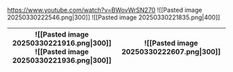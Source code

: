 https://www.youtube.com/watch?v=BWovWrSN270
![[Pasted image 20250330222546.png|300]]
![[Pasted image 20250330221835.png|400]]

| ![[Pasted image 20250330221916.png\|300]]<br>![[Pasted image 20250330221936.png\|300]] | ![[Pasted image 20250330222607.png\|300]] |
| -------------------------------------------------------------------------------------- | ----------------------------------------- |
